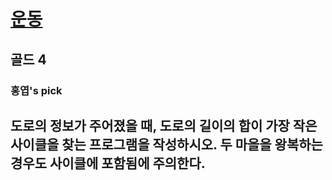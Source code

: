 # [운동](https://www.acmicpc.net/problem/1956)

## 골드 4 
### 홍엽's pick

## 도로의 정보가 주어졌을 때, 도로의 길이의 합이 가장 작은 사이클을 찾는 프로그램을 작성하시오. 두 마을을 왕복하는 경우도 사이클에 포함됨에 주의한다.